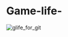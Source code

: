 # Game-life-



![glife_for_git](https://user-images.githubusercontent.com/74315875/115590411-9832c880-a2d9-11eb-8b25-33884f378aa6.gif)
